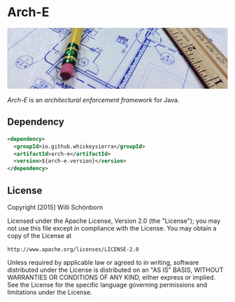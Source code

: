# Arch-E

[![Blueprint](docs/blueprint.jpg)](https://pixabay.com/en/blueprint-ruler-architecture-964629/) 

*Arch-E* is an *architectural enforcement framework* for Java. 

## Dependency

```xml
<dependency>
  <groupId>io.github.whiskeysierra</groupId>
  <artifactId>arch-e</artifactId>
  <version>${arch-e.version}</version>
</dependency>
```

## License

Copyright [2015] Willi Schönborn

Licensed under the Apache License, Version 2.0 (the "License");
you may not use this file except in compliance with the License.
You may obtain a copy of the License at

    http://www.apache.org/licenses/LICENSE-2.0

Unless required by applicable law or agreed to in writing, software
distributed under the License is distributed on an "AS IS" BASIS,
WITHOUT WARRANTIES OR CONDITIONS OF ANY KIND, either express or implied.
See the License for the specific language governing permissions and
limitations under the License.
